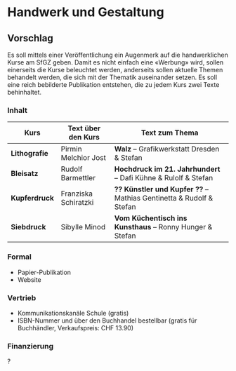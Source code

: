 # Handwerk und Gestaltung

## Vorschlag 
Es soll mittels einer Veröffentlichung ein Augenmerk auf die handwerklichen Kurse am SfGZ geben. Damit es nicht einfach eine «Werbung» wird, sollen einerseits die Kurse beleuchtet werden, anderseits sollen aktuelle Themen behandelt werden, die sich mit der Thematik auseinander setzen. Es soll eine reich bebilderte Publikation entstehen, die zu jedem Kurs zwei Texte behinhaltet. 


### Inhalt


| Kurs                              | Text über den Kurs   | Text zum Thema                                                | 
|-----------------------------------|----------------------|---------------------------------------------------------------| 
| **Lithografie**                       | Pirmin Melchior Jost | **Walz** –  Grafikwerkstatt Dresden & Stefan                      | 
| **Bleisatz**                          | Rudolf Barmettler    | **Hochdruck im 21. Jahrhundert** – Dafi Kühne & Rulolf & Stefan   | 
| **Kupferdruck**                       | Franziska Schiratzki | **?? Künstler und Kupfer ??** – Mathias Gentinetta & Rudolf & Stefan | 
| **Siebdruck**                         | Sibylle Minod        | **Vom Küchentisch ins Kunsthaus** – Ronny Hunger & Stefan         | 


### Formal
* Papier-Publikation
* Website

### Vertrieb
* Kommunikationskanäle Schule (gratis)
* ISBN-Nummer und über den Buchhandel bestellbar (gratis für Buchhändler, Verkaufspreis: CHF 13.90)

### Finanzierung
?
